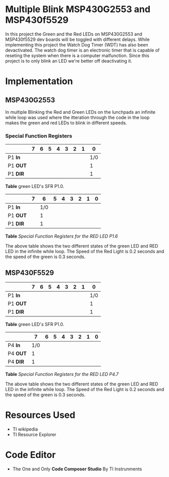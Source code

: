 # Multiple Blink MSP430G2553 and MSP430f5529

In this project the Green and the Red LEDs on MSP430G2553 and MSP430f5529 dev boards will be toggled with different delays. While  implementing this project the Watch Dog Timer (WDT) has also been devactivated. The watch dog timer is an electronic timer that is capable of reseting the system when there is a computer malfunction. Since this project is to only blink an LED we're better off deactivating it. 

# Implementation
## MSP430G2553
In multiple Blinking the Red and Green LEDs on the lunchpads an infinite while loop was used where the itteration through the code in the loop makes the green and red LEDs to blink in different speeds.  
### Special Function Registers

||7|6|5|4|3|2|1|0|
|---------|--|--|--|--|--|--|--|--|
|P1 **In**||||||||1/0|
|P1 **OUT**||||||||1|
|P1 **DIR**||||||||1|

**Table** green LED's SFR P1.0.

||7|6|5|4|3|2|1|0|
|---------|--|--|--|--|--|--|--|--|
|P1 **In**||1/0|||||||
|P1 **OUT**||1|||||||
|P1 **DIR**||1|||||||

**Table** *Special Function Registers for the RED LED P1.6* 

The above table shows the two different states of the green LED and RED LED in the infinite while loop. The Speed of the Red Light is 0.2 seconds and the speed of the green is 0.3 seconds.

## MSP430F5529

||7|6|5|4|3|2|1|0|
|---------|--|--|--|--|--|--|--|--|
|P1 **In**||||||||1/0|
|P1 **OUT**||||||||1|
|P1 **DIR**||||||||1|

**Table** green LED's SFR P1.0.

||7|6|5|4|3|2|1|0|
|---------|--|--|--|--|--|--|--|--|
|P4 **In**|1/0||||||||
|P4 **OUT**|1||||||||
|P4 **DIR**|1||||||||

**Table** *Special Function Registers for the RED LED P4.7* 

The above table shows the two different states of the green LED and RED LED in the infinite while loop. The Speed of the Red Light is 0.2 seconds and the speed of the green is 0.3 seconds.

# Resources Used
* TI wikipedia 
* TI Resource Explorer

# Code Editor
* The One and Only **Code Composer Studio** By TI Instrunments 
